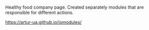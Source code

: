 Healthy food company page. Created separately modules that are responsible for different actions.

https://artur-ua.github.io/jsmodules/
